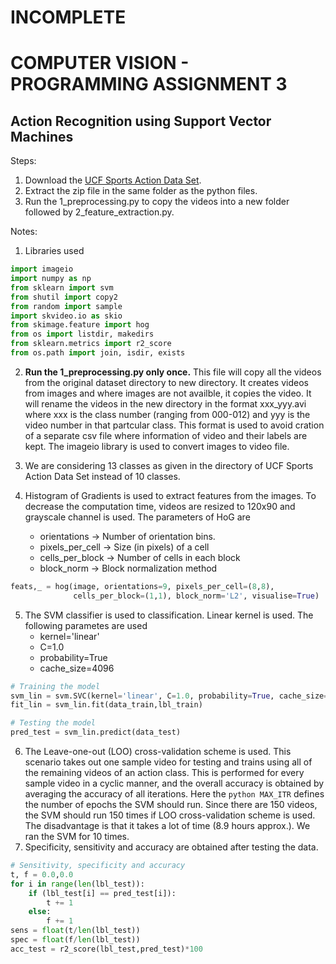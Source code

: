 # INCOMPLETE
# COMPUTER VISION - PROGRAMMING ASSIGNMENT 3
## Action Recognition using Support Vector Machines
Steps:
1. Download the [UCF Sports Action Data Set](http://crcv.ucf.edu/data/ucf_sports_actions.zip).
2. Extract the zip file in the same folder as the python files.
3. Run the 1_preprocessing.py to copy the videos into a new folder followed by 2_feature_extraction.py.

Notes:
1. Libraries used
```python
import imageio
import numpy as np
from sklearn import svm
from shutil import copy2
from random import sample
import skvideo.io as skio
from skimage.feature import hog
from os import listdir, makedirs
from sklearn.metrics import r2_score
from os.path import join, isdir, exists
```

2. **Run the 1_preprocessing.py only once.** This file will copy all the videos from the original dataset directory to new directory. It creates videos from images and where images are not availble, it copies the video. It will rename the videos in the new directory in the format  xxx_yyy.avi where xxx is the class number (ranging from 000-012) and yyy is the video number in that partcular class. This format is used to avoid cration of a separate csv file where information of video and their labels are kept. The imageio library is used to convert images to video file.
	
3. We are considering 13 classes as given in the directory of UCF Sports Action Data Set instead of 10 classes.

4. Histogram of Gradients is used to extract features from the images. To decrease the computation time, videos are resized to 120x90 and grayscale channel is used. The parameters of HoG are
   - orientations -> Number of orientation bins.
   - pixels_per_cell -> Size (in pixels) of a cell
   - cells_per_block -> Number of cells in each block
   - block_norm -> Block normalization method
```python
feats,_ = hog(image, orientations=9, pixels_per_cell=(8,8),
              cells_per_block=(1,1), block_norm='L2', visualise=True)
```
5. The SVM classifier is used to classification. Linear kernel is used. The following parametes are used
   - kernel='linear'
   - C=1.0
   - probability=True
   - cache_size=4096
```python
# Training the model
svm_lin = svm.SVC(kernel='linear', C=1.0, probability=True, cache_size=4096)
fit_lin = svm_lin.fit(data_train,lbl_train)

# Testing the model
pred_test = svm_lin.predict(data_test)
```
6. The Leave-one-out (LOO) cross-validation scheme is used. This scenario takes out one sample video for testing and trains using all of the remaining videos of an action class. This is performed for every sample video in a cyclic manner, and the overall accuracy is obtained by averaging the accuracy of all iterations.
Here the ```python MAX_ITR``` defines the number of epochs the SVM should run. Since there are 150 videos, the SVM should run 150 times if LOO cross-validation scheme is used. The disadvantage is that it takes a lot of time (8.9 hours approx.). We ran the SVM for 10 times.
7. Specificity, sensitivity and accuracy are obtained after testing the data.
```python
# Sensitivity, specificity and accuracy
t, f = 0.0,0.0
for i in range(len(lbl_test)):
    if (lbl_test[i] == pred_test[i]):
        t += 1
    else:
        f += 1
sens = float(t/len(lbl_test))
spec = float(f/len(lbl_test))
acc_test = r2_score(lbl_test,pred_test)*100
```

